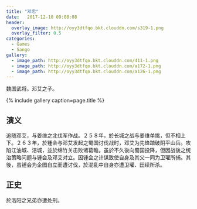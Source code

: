 ```yaml
---
title: "邓忠"
date:   2017-12-10 09:08:08
header:
  overlay_image: http://oyy3dtfqo.bkt.clouddn.com/s319-1.png
  overlay_filter: 0.5
categories:
  - Games
  - Sango
gallery:
  - image_path: http://oyy3dtfqo.bkt.clouddn.com/411-1.png
  - image_path: http://oyy3dtfqo.bkt.clouddn.com/a172-1.png
  - image_path: http://oyy3dtfqo.bkt.clouddn.com/a126-1.png
---
```


魏国武将。邓艾之子。

{% include gallery caption=page.title %}

## 演义

追随邓艾，与姜维之北伐军作战。２５８年，於长城之战与姜维单挑，但不相上下。２６３年，於锺会与邓艾发起之蜀国讨伐战时，邓艾为先锋踏破阴平山岳。攻陷江油城、涪城，並於绵竹关击败诸葛瞻。虽於不久後向蜀国投降，但因战後之统治策略问题与锺会及邓艾对立。因锺会之计谋致使自身及其父一同为卫瓘所捕。其後，虽锺会为企图自立而遭讨伐，於混乱中自身亦遭卫瓘、田续所杀。

## 正史

於洛阳之兄弟亦遭处刑。